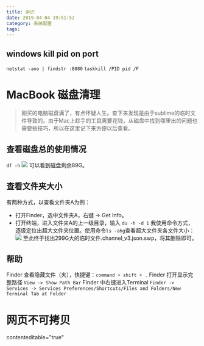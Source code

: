 ```yaml
---
title: 杂识
date: 2019-04-04 19:51:52
category: 系统配置
tags:
---
```

## windows kill pid on port
`netstat -ano | findstr :8080`
`taskkill /PID pid /F`
    
# MacBook 磁盘清理
> 刚买的电脑磁盘满了，有点怀疑人生。查下来发现是由于sublime的临时文件导致的。由于Mac上趁手的工具需要花钱，从磁盘中找到哪里出的问题也需要些技巧，所以在这里记下来方便以后查看。

## 查看磁盘总的使用情况
`df -h`
![](http://ppdxz524p.bkt.clouddn.com/macClean/1.png)
可以看到磁盘剩余89G。

## 查看文件夹大小
有两种方式，以查看文件夹A为例：
- 打开Finder，选中文件夹A，右键 -> Get Info。
- 打开终端，进入文件夹A的上一级目录，输入 `du -h -d 1`
我使用命令方式，逐级定位出超大文件夹位置。使用命令`ls -ahg`查看超大文件夹各文件大小：
![](http://ppdxz524p.bkt.clouddn.com/macClean/2.png)
至此终于找出299G大的临时文件.channel_v3.json.swp，将其删除即可。

## 帮助
Finder 查看隐藏文件（夹），快捷键：`command + shift + .`
Finder 打开显示完整路径 `View -> Show Path Bar` 
Finder 中右键进入Terminal `Finder -> Services -> Services Preferences/Shortcuts/Files and Folders/New Terminal Tab at Folder` 

# 网页不可拷贝
contenteditable="true"

